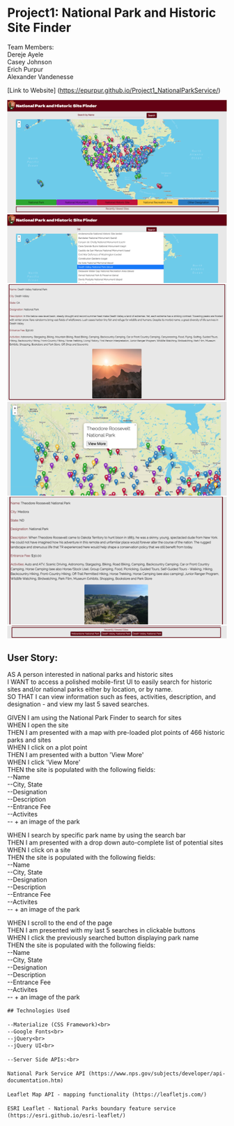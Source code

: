 # Project1: National Park and Historic Site Finder #

Team Members:<br>
Dereje Ayele<br>
Casey Johnson<br>
Erich Purpur<br>
Alexander Vandenesse<br>



[Link to Website] (https://epurpur.github.io/Project1_NationalParkService/)

**![Screenshot of Website](./assets/images/NPS_Page_Load.png)**<br>
**![Screenshot of Website](./assets/images/NPS_Search_AutoComplete.png)**<br>
**![Screenshot of Website](./assets/images/NPS_Site_Info_Card.png)**<br>
**![Screenshot of Website](./assets/images/NPS_Map_View_More.png)**<br>
**![Screenshot of Website](./assets/images/NPS_MVM_Card.png)**<br>
**![Screenshot of Website](./assets/images/NPS_Recently_Viewed.png)**<br>

## User Story: 

AS A person interested in national parks and historic sites<br>
I WANT to access a polished mobile-first UI to easily search for historic sites and/or national parks either by location, or by name.<br>
SO THAT I can view information such as fees, activities, description, and designation - and view my last 5 saved searches.<br>

GIVEN I am using the National Park Finder to search for sites<br>
WHEN I open the site<br>
THEN I am presented with a map with pre-loaded plot points of 466 historic parks and sites<br>
WHEN I click on a plot point<br>
THEN I am presented with a button 'View More'<br>
WHEN I click 'View More'<br> 
THEN the site is populated with the following fields:<br>
    --Name<br>
    --City, State<br>
    --Designation<br>
    --Description<br>
    --Entrance Fee<br>
    --Activites<br>
    -- + an image of the park

WHEN I search by specific park name by using the search bar<br>
THEN I am presented with a drop down auto-complete list of potential sites<br>
WHEN I click on a site<br>
THEN the site is populated with the following fields:<br>
    --Name<br>
    --City, State<br>
    --Designation<br>
    --Description<br>
    --Entrance Fee<br>
    --Activites<br>
    -- + an image of the park

WHEN I scroll to the end of the page<br>
THEN I am presented with my last 5 searches in clickable buttons<br>
WHEN I click the previously searched button displaying park name<br>
THEN the site is populated with the following fields:<br>
    --Name<br>
    --City, State<br>
    --Designation<br>
    --Description<br>
    --Entrance Fee<br>
    --Activites<br>
    -- + an image of the park
    
    ## Technologies Used
    
    --Materialize (CSS Framework)<br>
    --Google Fonts<br>
    --jQuery<br>
    --jQuery UI<br>
    
    --Server Side APIs:<br>
    
    National Park Service API (https://www.nps.gov/subjects/developer/api-documentation.htm)
    
    Leaflet Map API - mapping functionality (https://leafletjs.com/)
    
    ESRI Leaflet - National Parks boundary feature service (https://esri.github.io/esri-leaflet/)

